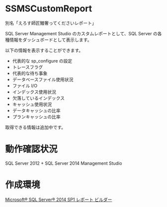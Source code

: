 # SSMSCustomReport
別名「えろす師匠鰻奢ってくださいレポート」

SQL Server Management Studio のカスタムレポートとして、SQL Server の各種情報をダッシュボードとして表示します。

以下の情報を表示することができます。
- 代表的な sp_configure の設定
- トレースフラグ
- 代表的な待ち事象
- データベースファイル使用状況
- ファイル I/O
- インデックス使用状況
- 欠落しているインデックス
- キャッシュ使用状況
- データキャッシュの比率
- プランキャッシュの比率

取得できる情報は追加中です。

# 動作確認状況
SQL Server 2012 + SQL Server 2014 Management Studio

# 作成環境
[Microsoft® SQL Server® 2014 SP1 レポート ビルダー ](http://www.microsoft.com/ja-jp/download/details.aspx?id=46695) 
